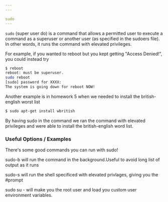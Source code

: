 ```yaml
---
---

sudo
---
```


<!--more-->


`sudo` (super user do) is a command that allows a permitted user to execute a command as a superuser or another user (as specified in the sudoers file). In other words, it runs the command with elevated privileges. 

For example, if you wanted to reboot but you kept getting "Access Denied!", you could instead try


~~~ bash
$ reboot
reboot: must be superuser.
sudo reboot
[sudo] password for XXXX:
The system is going down for reboot NOW!
~~~

Another example is in homework 5 when we needed to install the british-english worst list

~~~ bash
$ sudo apt-get install wbritish
~~~

By having sudo in the command we ran the command with elevated privileges and were able to install the british-english word list.

### Useful Options / Examples
There's some good commands you can run with sudo!

sudo-b will run the command in the background.Useful to avoid long list of output as it runs

sudo-s will run the shell specificed with elevated privlages, giving you the #prompt

sudo su - will make you the root user and load you custom user environment variables.




